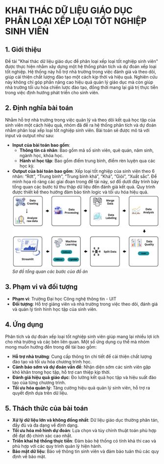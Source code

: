 # KHAI THÁC DỮ LIỆU GIÁO DỤC PHÂN LOẠI XẾP LOẠI TỐT NGHIỆP SINH VIÊN

## 1. Giới thiệu
Đề tài "Khai thác dữ liệu giáo dục để phân loại xếp loại tốt nghiệp sinh viên" được thực hiện nhằm xây dựng một hệ thống phân tích và dự đoán xếp loại tốt nghiệp. Hệ thống này hỗ trợ nhà trường trong việc đánh giá và theo dõi, giúp cải thiện chất lượng đào tạo một cách kịp thời và hiệu quả. Nghiên cứu này không chỉ góp phần nâng cao hiệu quả quản lý giáo dục mà còn giúp nhà trường tối ưu hóa chiến lược đào tạo, đồng thời mang lại giá trị thực tiễn trong việc định hướng phát triển cho sinh viên.

## 2. Định nghĩa bài toán
Nhằm hỗ trợ nhà trường trong việc quản lý và theo dõi kết quả học tập của sinh viên một cách hiệu quả, nhóm đã đề ra hệ thống phân tích và dự đoán nhằm phân loại xếp loại tốt nghiệp sinh viên. Bài toán sẽ được mô tả với input và output như sau:
- **Input của bài toán bao gồm**:
  - **Thông tin cá nhân**: Bao gồm mã số sinh viên, quê quán, năm sinh, ngành học, khóa học.
  - **Hành vi học tập**: Bao gồm điểm trung bình, điểm rèn luyện qua các học kỳ.
- **Output của bài toán bao gồm**: Xếp loại tốt nghiệp của sinh viên theo 6 nhãn: “Rớt”, “Trung bình”, “Trung bình khá”, “Khá”, “Giỏi”, “Xuất sắc”.
Để minh họa rõ ràng các giai đoạn trong đề tài này, sơ đồ dưới đây trình bày tổng quan các bước từ thu thập dữ liệu đến đánh giá kết quả. Quy trình được thiết kế theo hướng đảm bảo tính logic và tối ưu hóa hiệu quả.
![Project_Framework](https://github.com/nhom2ds317/Final_project/blob/main/docs/Project_Framework.jpg)
*Sơ đồ tổng quan các bước của đồ án*


## 3. Phạm vi và đối tượng
- **Phạm vi**: Trường Đại học Công nghệ thông tin - UIT
- **Đối tượng**: Hỗ trợ giảng viên và nhà trường trong việc theo dõi, đánh giá và quản lý tình hình học tập của sinh viên.

## 4. Ứng dụng
Phân tích và dự đoán xếp loại tốt nghiệp sinh viên giúp mang lại nhiều lợi ích cho nhà trường và các bên liên quan. Một số ứng dụng cụ thể mà nhóm mong muốn hướng đến trong đề tài bao gồm:
- **Hỗ trợ nhà trường**: Cung cấp thông tin chi tiết để cải thiện chất lượng đào tạo và tối ưu hóa chương trình học.
- **Cảnh báo sớm và dự đoán vấn đề**: Nhận diện sớm các sinh viên gặp khó khăn trong học tập, hỗ trợ can thiệp kịp thời.
- **Đánh giá hiệu quả giáo dục**: Đo lường kết quả học tập và hiệu suất đào tạo của từng chương trình.
- **Tối ưu hóa quản lý**: Tăng cường hiệu quả quản lý sinh viên, hỗ trợ ra quyết định dựa trên dữ liệu.

## 5. Thách thức của bài toán
- **Xử lý dữ liệu lớn và không đồng nhất**: Dữ liệu giáo dục thường phân tán, đầy đủ và đa dạng về định dạng.
- **Tối ưu hóa mô hình dự đoán**: Lựa chọn và tùy chỉnh thuật toán phù hợp để đạt độ chính xác cao nhất.
- **Triển khai hệ thống thực tiễn**: Đảm bảo hệ thống có tính khả thi cao và phù hợp với các quy trình quản lý hiện hành.
- **Bảo mật dữ liệu**: Bảo vệ thông tin sinh viên và đảm bảo tuân thủ các quy định về bảo mật.




